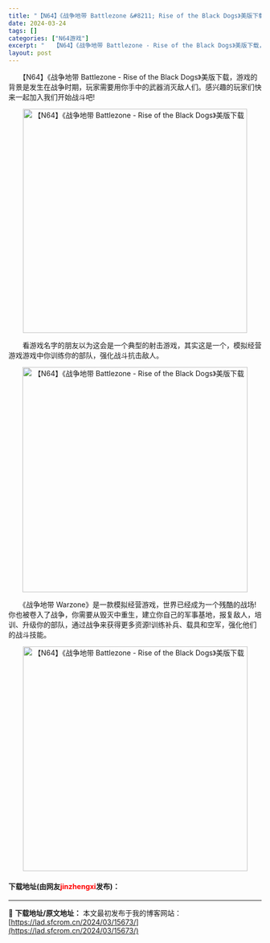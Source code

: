 ```yaml
---
title: "【N64】《战争地带 Battlezone &#8211; Rise of the Black Dogs》美版下载"
date: 2024-03-24
tags: []
categories: ["N64游戏"]
excerpt: "　　【N64】《战争地带 Battlezone - Rise of the Black Dogs》美版下载，游戏的背景是发生在战争时期，玩家需要用你手中的武器消灭敌人们。感兴趣的玩家们快来一起加入我们开始战斗吧! 　　看游戏名字的朋友以为这会是一个典型的射击游戏，其实这是一个，模拟经营游戏游戏中你训&hellip;"
layout: post
---
```


 <p>　　【N64】《战争地带 Battlezone - Rise of the Black Dogs》美版下载，游戏的背景是发生在战争时期，玩家需要用你手中的武器消灭敌人们。感兴趣的玩家们快来一起加入我们开始战斗吧!</p> <p align="center"><img align="" border="0" src="https://lad.sfcrom.cn/wp-content/uploads/2024/03/20240324_6600384cb0a4a.png" width="446" alt="【N64】《战争地带 Battlezone - Rise of the Black Dogs》美版下载" /></p> <p>　　看游戏名字的朋友以为这会是一个典型的射击游戏，其实这是一个，模拟经营游戏游戏中你训练你的部队，强化战斗抗击敌人。</p> <p align="center"><img align="" border="0" src="https://lad.sfcrom.cn/wp-content/uploads/2024/03/20240324_6600384d60553.png" width="448" alt="【N64】《战争地带 Battlezone - Rise of the Black Dogs》美版下载" /></p> <p>　　《战争地带 Warzone》是一款模拟经营游戏，世界已经成为一个残酷的战场!你也被卷入了战争，你需要从毁灭中重生，建立你自己的军事基地，报复敌人，培训、升级你的部队，通过战争来获得更多资源!训练补兵、载具和空军，强化他们的战斗技能。</p> <p align="center"><img align="" border="0" src="https://lad.sfcrom.cn/wp-content/uploads/2024/03/20240324_6600384decab0.png" width="447" alt="【N64】《战争地带 Battlezone - Rise of the Black Dogs》美版下载" /></p> <p><h4>下载地址(由网友<font color="red">jinzhengxi</font>发布)：</h4></p> 

---
📖 **下载地址/原文地址：** 本文最初发布于我的博客网站：[https://lad.sfcrom.cn/2024/03/15673/](https://lad.sfcrom.cn/2024/03/15673/)
